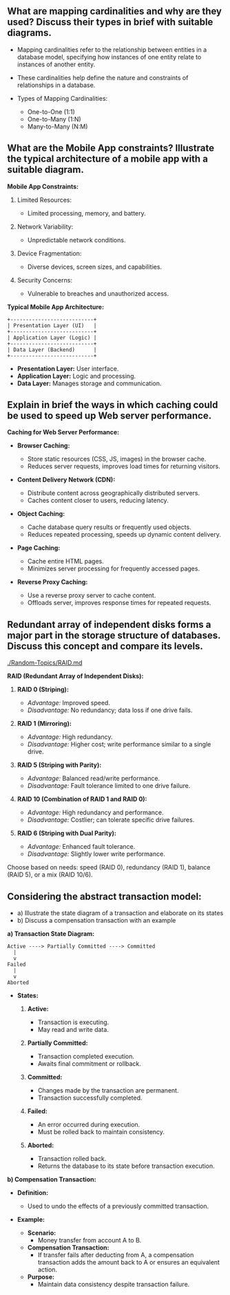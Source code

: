 ## What are mapping cardinalities and why are they used? Discuss their types in brief with suitable diagrams.

- Mapping cardinalities refer to the relationship between entities in a database model, specifying how instances of one entity relate to instances of another entity.
- These cardinalities help define the nature and constraints of relationships in a database.

- Types of Mapping Cardinalities:
   - One-to-One (1:1)
   - One-to-Many (1:N)
   - Many-to-Many (N:M)

## What are the Mobile App constraints? Illustrate the typical architecture of a mobile app with a suitable diagram.

**Mobile App Constraints:**
1. Limited Resources:
   - Limited processing, memory, and battery.

2. Network Variability:
   - Unpredictable network conditions.

3. Device Fragmentation:
   - Diverse devices, screen sizes, and capabilities.

4. Security Concerns:
   - Vulnerable to breaches and unauthorized access.

**Typical Mobile App Architecture:**
```
+---------------------------+
| Presentation Layer (UI)   |
+---------------------------+
| Application Layer (Logic) |
+---------------------------+
| Data Layer (Backend)      |
+---------------------------+
```
- **Presentation Layer:** User interface.
- **Application Layer:** Logic and processing.
- **Data Layer:** Manages storage and communication.

## Explain in brief the ways in which caching could be used to speed up Web server performance.

**Caching for Web Server Performance:**

- **Browser Caching:**
  - Store static resources (CSS, JS, images) in the browser cache.
  - Reduces server requests, improves load times for returning visitors.

- **Content Delivery Network (CDN):**
  - Distribute content across geographically distributed servers.
  - Caches content closer to users, reducing latency.

- **Object Caching:**
  - Cache database query results or frequently used objects.
  - Reduces repeated processing, speeds up dynamic content delivery.

- **Page Caching:**
  - Cache entire HTML pages.
  - Minimizes server processing for frequently accessed pages.

- **Reverse Proxy Caching:**
  - Use a reverse proxy server to cache content.
  - Offloads server, improves response times for repeated requests.

## Redundant array of independent disks forms a major part in the storage structure of databases. Discuss this concept and compare its levels.

[./Random-Topics/RAID.md](./Random-Topics/RAID.md)

**RAID (Redundant Array of Independent Disks):**

1. **RAID 0 (Striping):**
   - *Advantage:* Improved speed.
   - *Disadvantage:* No redundancy; data loss if one drive fails.

2. **RAID 1 (Mirroring):**
   - *Advantage:* High redundancy.
   - *Disadvantage:* Higher cost; write performance similar to a single drive.

3. **RAID 5 (Striping with Parity):**
   - *Advantage:* Balanced read/write performance.
   - *Disadvantage:* Fault tolerance limited to one drive failure.

4. **RAID 10 (Combination of RAID 1 and RAID 0):**
   - *Advantage:* High redundancy and performance.
   - *Disadvantage:* Costlier; can tolerate specific drive failures.

5. **RAID 6 (Striping with Dual Parity):**
   - *Advantage:* Enhanced fault tolerance.
   - *Disadvantage:* Slightly lower write performance.

Choose based on needs: speed (RAID 0), redundancy (RAID 1), balance (RAID 5), or a mix (RAID 10/6).

## Considering the abstract transaction model:
- a) Illustrate the state diagram of a transaction and elaborate on its states
- b) Discuss a compensation transaction with an example

**a) Transaction State Diagram:**

```
Active ----> Partially Committed ----> Committed
  |
  v
Failed
  |
  v
Aborted
```

- **States:**
  1. **Active:**
     - Transaction is executing.
     - May read and write data.

  2. **Partially Committed:**
     - Transaction completed execution.
     - Awaits final commitment or rollback.

  3. **Committed:**
     - Changes made by the transaction are permanent.
     - Transaction successfully completed.

  4. **Failed:**
     - An error occurred during execution.
     - Must be rolled back to maintain consistency.

  5. **Aborted:**
     - Transaction rolled back.
     - Returns the database to its state before transaction execution.

**b) Compensation Transaction:**

- **Definition:**
  - Used to undo the effects of a previously committed transaction.

- **Example:**
  - **Scenario:**
    - Money transfer from account A to B.
  - **Compensation Transaction:**
    - If transfer fails after deducting from A, a compensation transaction adds the amount back to A or ensures an equivalent action.
  - **Purpose:**
    - Maintain data consistency despite transaction failure.